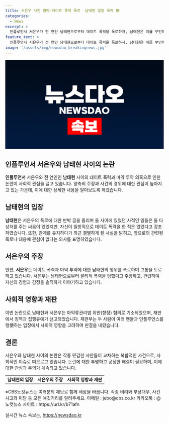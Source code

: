 ```yaml
---
title: 서은우 사진 협박·데이트 폭력 폭로  남태현 일방 폭력 無
categories:
  - News
excerpt: >
  인플루언서 서은우가 전 연인 남태현으로부터 데이트 폭력을 폭로하자, 남태현은 이를 부인하며 상대방이 자신에 대한 글을 올릴지 모르겠지만 관련 폭로와 대응에 대해 언급하고 싶지 않다고 밝혔다. 서은우는 남태현이 물리적 폭력을 가했다고 주장하며 데이트 폭력을 겪는 사람들에게 도움을 청하고 있다. 또한, 두 사람은 마약 투약 혐의로 형사 처벌을 받은 바 있으며, 재판부는 두 사람이 사회적 영향을 고려하여 징역 선고를 내렸다.
feature_text: >
  인플루언서 서은우가 전 연인 남태현으로부터 데이트 폭력을 폭로하자, 남태현은 이를 부인하며 상대방이 자신에 대한 글을 올릴지 모르겠지만 관련 폭로와 대응에 대해 언급하고 싶지 않다고 밝혔다. 서은우는 남태현이 물리적 폭력을 가했다고 주장하며 데이트 폭력을 겪는 사람들에게 도움을 청하고 있다. 또한, 두 사람은 마약 투약 혐의로 형사 처벌을 받은 바 있으며, 재판부는 두 사람이 사회적 영향을 고려하여 징역 선고를 내렸다.
image: '/assets/img/newsdao_breakingnews.jpg'
---
```


<p><img src="/assets/img/newsdao_breakingnews.jpg" alt="bookingtag 속보" /></p>

<h2 data-ke-size="size26">인플루언서 서은우와 남태현 사이의 논란</h2>

<p data-ke-size="size16"><b>인플루언서</b> 서은우와 전 연인인 <b>남태현</b> 사이의 데이트 폭력과 마약 투약 의혹으로 인한 논란이 사회적 관심을 끌고 있습니다. 양측의 주장과 사건의 경위에 대한 관심이 높아지고 있는 가운데, 이에 대한 상세한 내용을 알아보도록 하겠습니다.</p>

<h2 data-ke-size="size26">남태현의 입장</h2>

<p data-ke-size="size16"><b>남태현</b>은 서은우의 폭로에 대한 반박 글을 올리며 둘 사이에 있었던 사적인 일들은 둘 다 상처를 주는 싸움이 있었지만, 자신이 일방적으로 데이트 폭력을 한 적은 없었다고 강조하였습니다. 또한, 관계를 유지하다가 최근 결별하게 된 사실을 밝히고, 앞으로의 관련된 폭로나 대응에 관심이 없다는 의사를 표명하였습니다.</p>

<h2 data-ke-size="size26">서은우의 주장</h2>

<p data-ke-size="size16">한편, <b>서은우</b>는 데이트 폭력과 마약 투약에 대한 남태현의 행위를 폭로하며 고통을 토로하고 있습니다. 서은우는 남태현으로부터 물리적 폭력을 당했다고 주장하고, 관련하여 자신의 경험과 감정을 솔직하게 이야기하고 있습니다.</p>

<h2 data-ke-size="size26">사회적 영향과 재판</h2>

<p data-ke-size="size16">이번 논란으로 남태현과 서은우는 마약류관리법 위반(향정) 혐의로 기소되었으며, 재판에서 징역과 집행유예가 선고되었습니다. 재판부는 두 사람이 여러 팬들과 인플루언스를 행使하는 입장에서 사회적 영향을 고려하여 판결을 내렸습니다.</p>

<h2 data-ke-size="size26">결론</h2>

<p data-ke-size="size16">서은우와 남태현 사이의 논란은 각종 민감한 사안들이 교차하는 복합적인 사건으로, 사회적인 이슈로 떠오르고 있습니다. 논란에 대한 투명하고 공정한 해결이 필요하며, 이에 대한 관심과 주의가 계속되고 있습니다.</p>

<table>
    <tbody>
        <tr>
            <td style="text-align: center; height: 17px;"><b>남태현의 입장</b></td>
            <td style="text-align: center; height: 17px;"><b>서은우의 주장</b></td>
            <td style="text-align: center; height: 17px;"><b>사회적 영향과 재판</b></td>
        </tr>
    </tbody>
</table>

<p data-ke-size="size16">※CBS노컷뉴스는 여러분의 제보로 함께 세상을 바꿉니다. 각종 비리와 부당대우, 사건사고와 미담 등 모든 얘깃거리를 알려주세요. 이메일 : jebo@cbs.co.kr 카카오톡 : @노컷뉴스 사이트 : https://url.kr/b71afn</p>
실시간 뉴스 속보는, <a href="https://newsdao.kr" rel="dofollow">https://newsdao.kr</a>


